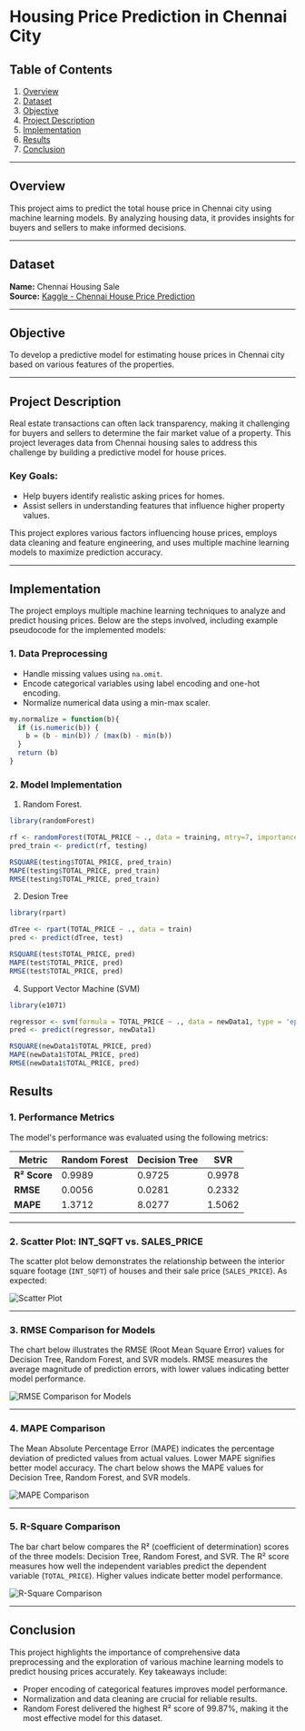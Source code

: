 # Housing Price Prediction in Chennai City

## Table of Contents
1. [Overview](#overview)
2. [Dataset](#dataset)
3. [Objective](#objective)
4. [Project Description](#project-description)
5. [Implementation](#implementation)
6. [Results](#Results)
7. [Conclusion](#conclusion)


---

## Overview
This project aims to predict the total house price in Chennai city using machine learning models. By analyzing housing data, it provides insights for buyers and sellers to make informed decisions.

---

## Dataset
**Name:** Chennai Housing Sale  
**Source:** [Kaggle - Chennai House Price Prediction](https://www.kaggle.com/code/kunwarakash/chennai-house-price-prediction)  

---

## Objective
To develop a predictive model for estimating house prices in Chennai city based on various features of the properties.

---

## Project Description
Real estate transactions can often lack transparency, making it challenging for buyers and sellers to determine the fair market value of a property. This project leverages data from Chennai housing sales to address this challenge by building a predictive model for house prices.  
### Key Goals:
- Help buyers identify realistic asking prices for homes.
- Assist sellers in understanding features that influence higher property values.

This project explores various factors influencing house prices, employs data cleaning and feature engineering, and uses multiple machine learning models to maximize prediction accuracy.

---

## Implementation
The project employs multiple machine learning techniques to analyze and predict housing prices. Below are the steps involved, including example pseudocode for the implemented models:

### 1. **Data Preprocessing**
- Handle missing values using `na.omit`.
- Encode categorical variables using label encoding and one-hot encoding.
- Normalize numerical data using a min-max scaler.

```r
my.normalize = function(b){
  if (is.numeric(b)) {
    b = (b - min(b)) / (max(b) - min(b))
  }
  return (b)
}

```
### 2. **Model Implementation**
1)  Random Forest.
```r
library(randomForest)

rf <- randomForest(TOTAL_PRICE ~ ., data = training, mtry=7, importance=TRUE, ntree=501)
pred_train <- predict(rf, testing)

RSQUARE(testing$TOTAL_PRICE, pred_train)
MAPE(testing$TOTAL_PRICE, pred_train)
RMSE(testing$TOTAL_PRICE, pred_train)

```
2) Desion Tree
```r
library(rpart)

dTree <- rpart(TOTAL_PRICE ~ ., data = train)
pred <- predict(dTree, test)

RSQUARE(test$TOTAL_PRICE, pred)
MAPE(test$TOTAL_PRICE, pred)
RMSE(test$TOTAL_PRICE, pred)

```
4) Support Vector Machine (SVM)
```r
library(e1071)

regressor <- svm(formula = TOTAL_PRICE ~ ., data = newData1, type = 'eps-regression', kernel = 'radial')
pred <- predict(regressor, newData1)

RSQUARE(newData1$TOTAL_PRICE, pred)
MAPE(newData1$TOTAL_PRICE, pred)
RMSE(newData1$TOTAL_PRICE, pred)

```
## Results

### 1. Performance Metrics
The model's performance was evaluated using the following metrics:

| Metric           | Random Forest |Decision Tree  |  SVR    |
|------------------|---------------|---------------|---------|
| **R² Score**     | 0.9989        | 0.9725        | 0.9978  |
| **RMSE**         | 0.0056        | 0.0281        | 0.2332  |
| **MAPE**         | 1.3712        | 8.0277        | 1.5062  |


---

### 2.  Scatter Plot: INT_SQFT vs. SALES_PRICE
The scatter plot below demonstrates the relationship between the interior square footage (`INT_SQFT`) of houses and their sale price (`SALES_PRICE`). As expected:

![Scatter Plot](Results/scatter_plot.jpg)

---

### 3. RMSE Comparison for Models
The chart below illustrates the RMSE (Root Mean Square Error) values for Decision Tree, Random Forest, and SVR models. RMSE measures the average magnitude of prediction errors, with lower values indicating better model performance.


![RMSE Comparison for Models](Results/rmse.jpg)

---

### 4. MAPE Comparison
The Mean Absolute Percentage Error (MAPE) indicates the percentage deviation of predicted values from actual values. Lower MAPE signifies better model accuracy. The chart below shows the MAPE values for Decision Tree, Random Forest, and SVR models.  

![MAPE Comparison](Results/mape.jpg)

---

### 5. R-Square Comparison
The bar chart below compares the R² (coefficient of determination) scores of the three models: Decision Tree, Random Forest, and SVR. The R² score measures how well the independent variables predict the dependent variable (`TOTAL_PRICE`). Higher values indicate better model performance.

![R-Square Comparison](Results/r_square.jpg)

---


## Conclusion
This project highlights the importance of comprehensive data preprocessing and the exploration of various machine learning models to predict housing prices accurately. Key takeaways include:
  -  Proper encoding of categorical features improves model performance.
  -  Normalization and data cleaning are crucial for reliable results.
  -  Random Forest delivered the highest R² score of 99.87%, making it the most effective model for this dataset.

